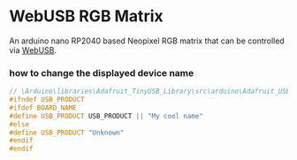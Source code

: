 # WebUSB RGB Matrix

An arduino nano RP2040 based Neopixel RGB matrix that can be controlled via [WebUSB](https://developer.mozilla.org/en-US/docs/Web/API/USB).

### how to change the displayed device name


```c++
// \Arduino\libraries\Adafruit_TinyUSB_Library\src\arduino\Adafruit_USBD_Device.cpp#67
#ifndef USB_PRODUCT
#ifdef BOARD_NAME
#define USB_PRODUCT USB_PRODUCT || "My cool name"
#else
#define USB_PRODUCT "Unknown"
#endif
#endif
```